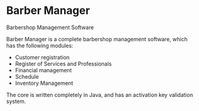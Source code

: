# Barber Manager

Barbershop Management Software

Barber Manager is a complete barbershop management software, which has the following modules:
- Customer registration
- Register of Services and Professionals
- Financial management
- Schedule
- Inventory Management

The core is written completely in Java, and has an activation key validation system.
